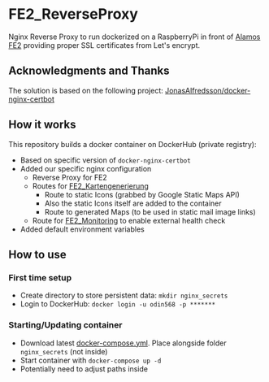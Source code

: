# FE2_ReverseProxy
Nginx Reverse Proxy to run dockerized on a RaspberryPi in front of [Alamos FE2](https://www.alamos-gmbh.com/service/fe2/) providing proper SSL certificates from Let's encrypt.

## Acknowledgments and Thanks
The solution is based on the following project: [JonasAlfredsson/docker-nginx-certbot](https://github.com/JonasAlfredsson/docker-nginx-certbot)  

## How it works
This repository builds a docker container on DockerHub (private registry):
* Based on specific version of ```docker-nginx-certbot```
* Added our specific nginx configuration
  *  Reverse Proxy for FE2
  *  Routes for [FE2_Kartengenerierung](https://github.com/FFW-Baudenbach/FE2_Kartengenerierung)  
     * Route to static Icons (grabbed by Google Static Maps API)
     * Also the static Icons itself are added to the container
     * Route to generated Maps (to be used in static mail image links)
  *  Route for [FE2_Monitoring](https://github.com/FFW-Baudenbach/FE2_Monitoring) to enable external health check  
* Added default environment variables

## How to use
### First time setup
* Create directory to store persistent data: ```mkdir nginx_secrets```
* Login to DockerHub: ```docker login -u odin568 -p *******```
### Starting/Updating container
* Download latest [docker-compose.yml](https://github.com/odin568/FE2_ReverseProxy/releases). Place alongside folder ```nginx_secrets``` (not inside)
* Start container with ```docker-compose up -d```
* Potentially need to adjust paths inside
